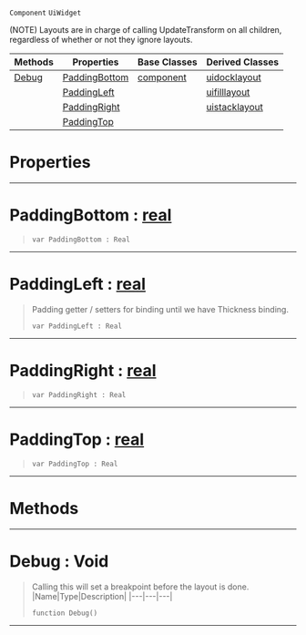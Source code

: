  `Component` `UiWidget`



(NOTE) Layouts are in charge of calling UpdateTransform on all children, regardless of whether or not they ignore layouts.

|Methods|Properties|Base Classes|Derived Classes|
|---|---|---|---|
|[ Debug](https://github.com/zeroengineteam/ZeroDocs/code_reference/class_reference/uilayout.markdown#debug-void)|[ PaddingBottom](https://github.com/zeroengineteam/ZeroDocs/code_reference/class_reference/uilayout.markdown#paddingbottom-zero-engin)|[component](https://github.com/zeroengineteam/ZeroDocs/code_reference/class_reference/component.markdown)|[uidocklayout](https://github.com/zeroengineteam/ZeroDocs/code_reference/class_reference/uidocklayout.markdown)|
| |[ PaddingLeft](https://github.com/zeroengineteam/ZeroDocs/code_reference/class_reference/uilayout.markdown#paddingleft-zero-engine)| |[uifilllayout](https://github.com/zeroengineteam/ZeroDocs/code_reference/class_reference/uifilllayout.markdown)|
| |[ PaddingRight](https://github.com/zeroengineteam/ZeroDocs/code_reference/class_reference/uilayout.markdown#paddingright-zero-engine)| |[uistacklayout](https://github.com/zeroengineteam/ZeroDocs/code_reference/class_reference/uistacklayout.markdown)|
| |[ PaddingTop](https://github.com/zeroengineteam/ZeroDocs/code_reference/class_reference/uilayout.markdown#paddingtop-zero-engine-d)| | |


 #  Properties


---  
 #  PaddingBottom : [real](https://github.com/zeroengineteam/ZeroDocs/code_reference/zilch_base_types/real.markdown)

> 
> ``` lang=cpp, name=Zilch
> var PaddingBottom : Real


---  
 #  PaddingLeft : [real](https://github.com/zeroengineteam/ZeroDocs/code_reference/zilch_base_types/real.markdown)

> Padding getter / setters for binding until we have Thickness binding.
> ``` lang=cpp, name=Zilch
> var PaddingLeft : Real


---  
 #  PaddingRight : [real](https://github.com/zeroengineteam/ZeroDocs/code_reference/zilch_base_types/real.markdown)

> 
> ``` lang=cpp, name=Zilch
> var PaddingRight : Real


---  
 #  PaddingTop : [real](https://github.com/zeroengineteam/ZeroDocs/code_reference/zilch_base_types/real.markdown)

> 
> ``` lang=cpp, name=Zilch
> var PaddingTop : Real


---  
 #  Methods


---  
 #  Debug : Void

> Calling this will set a breakpoint before the layout is done.
> |Name|Type|Description|
> |---|---|---|
> ``` lang=cpp, name=Zilch
> function Debug()
> ``` 


---  
 

 